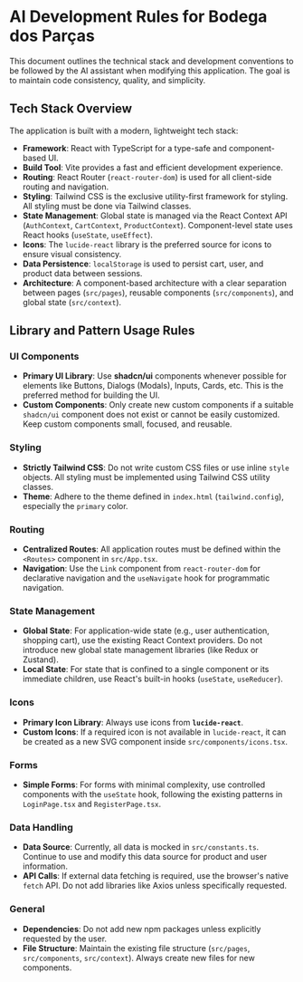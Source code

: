 # AI Development Rules for Bodega dos Parças

This document outlines the technical stack and development conventions to be followed by the AI assistant when modifying this application. The goal is to maintain code consistency, quality, and simplicity.

## Tech Stack Overview

The application is built with a modern, lightweight tech stack:

-   **Framework**: React with TypeScript for a type-safe and component-based UI.
-   **Build Tool**: Vite provides a fast and efficient development experience.
-   **Routing**: React Router (`react-router-dom`) is used for all client-side routing and navigation.
-   **Styling**: Tailwind CSS is the exclusive utility-first framework for styling. All styling must be done via Tailwind classes.
-   **State Management**: Global state is managed via the React Context API (`AuthContext`, `CartContext`, `ProductContext`). Component-level state uses React hooks (`useState`, `useEffect`).
-   **Icons**: The `lucide-react` library is the preferred source for icons to ensure visual consistency.
-   **Data Persistence**: `localStorage` is used to persist cart, user, and product data between sessions.
-   **Architecture**: A component-based architecture with a clear separation between pages (`src/pages`), reusable components (`src/components`), and global state (`src/context`).

## Library and Pattern Usage Rules

### UI Components
-   **Primary UI Library**: Use **shadcn/ui** components whenever possible for elements like Buttons, Dialogs (Modals), Inputs, Cards, etc. This is the preferred method for building the UI.
-   **Custom Components**: Only create new custom components if a suitable `shadcn/ui` component does not exist or cannot be easily customized. Keep custom components small, focused, and reusable.

### Styling
-   **Strictly Tailwind CSS**: Do not write custom CSS files or use inline `style` objects. All styling must be implemented using Tailwind CSS utility classes.
-   **Theme**: Adhere to the theme defined in `index.html` (`tailwind.config`), especially the `primary` color.

### Routing
-   **Centralized Routes**: All application routes must be defined within the `<Routes>` component in `src/App.tsx`.
-   **Navigation**: Use the `Link` component from `react-router-dom` for declarative navigation and the `useNavigate` hook for programmatic navigation.

### State Management
-   **Global State**: For application-wide state (e.g., user authentication, shopping cart), use the existing React Context providers. Do not introduce new global state management libraries (like Redux or Zustand).
-   **Local State**: For state that is confined to a single component or its immediate children, use React's built-in hooks (`useState`, `useReducer`).

### Icons
-   **Primary Icon Library**: Always use icons from **`lucide-react`**.
-   **Custom Icons**: If a required icon is not available in `lucide-react`, it can be created as a new SVG component inside `src/components/icons.tsx`.

### Forms
-   **Simple Forms**: For forms with minimal complexity, use controlled components with the `useState` hook, following the existing patterns in `LoginPage.tsx` and `RegisterPage.tsx`.

### Data Handling
-   **Data Source**: Currently, all data is mocked in `src/constants.ts`. Continue to use and modify this data source for product and user information.
-   **API Calls**: If external data fetching is required, use the browser's native `fetch` API. Do not add libraries like Axios unless specifically requested.

### General
-   **Dependencies**: Do not add new npm packages unless explicitly requested by the user.
-   **File Structure**: Maintain the existing file structure (`src/pages`, `src/components`, `src/context`). Always create new files for new components.